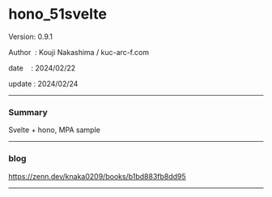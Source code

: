 ﻿# hono_51svelte

 Version: 0.9.1

 Author  : Kouji Nakashima / kuc-arc-f.com

 date    : 2024/02/22

 update  : 2024/02/24

***
### Summary

Svelte + hono, MPA sample

***
### blog 

https://zenn.dev/knaka0209/books/b1bd883fb8dd95

***

